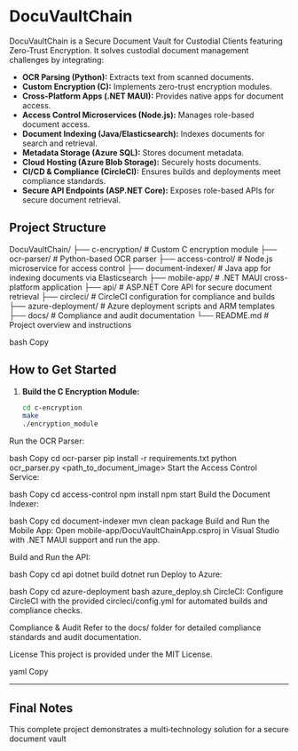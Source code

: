 # DocuVaultChain

DocuVaultChain is a Secure Document Vault for Custodial Clients featuring Zero-Trust Encryption. It solves custodial document management challenges by integrating:

- **OCR Parsing (Python):** Extracts text from scanned documents.
- **Custom Encryption (C):** Implements zero-trust encryption modules.
- **Cross-Platform Apps (.NET MAUI):** Provides native apps for document access.
- **Access Control Microservices (Node.js):** Manages role-based document access.
- **Document Indexing (Java/Elasticsearch):** Indexes documents for search and retrieval.
- **Metadata Storage (Azure SQL):** Stores document metadata.
- **Cloud Hosting (Azure Blob Storage):** Securely hosts documents.
- **CI/CD & Compliance (CircleCI):** Ensures builds and deployments meet compliance standards.
- **Secure API Endpoints (ASP.NET Core):** Exposes role-based APIs for secure document retrieval.

## Project Structure

DocuVaultChain/ ├── c-encryption/ # Custom C encryption module ├── ocr-parser/ # Python-based OCR parser ├── access-control/ # Node.js microservice for access control ├── document-indexer/ # Java app for indexing documents via Elasticsearch ├── mobile-app/ # .NET MAUI cross-platform application ├── api/ # ASP.NET Core API for secure document retrieval ├── circleci/ # CircleCI configuration for compliance and builds ├── azure-deployment/ # Azure deployment scripts and ARM templates ├── docs/ # Compliance and audit documentation └── README.md # Project overview and instructions

bash
Copy

## How to Get Started

1. **Build the C Encryption Module:**
   ```bash
   cd c-encryption
   make
   ./encryption_module
Run the OCR Parser:

bash
Copy
cd ocr-parser
pip install -r requirements.txt
python ocr_parser.py <path_to_document_image>
Start the Access Control Service:

bash
Copy
cd access-control
npm install
npm start
Build the Document Indexer:

bash
Copy
cd document-indexer
mvn clean package
Build and Run the Mobile App: Open mobile-app/DocuVaultChainApp.csproj in Visual Studio with .NET MAUI support and run the app.

Build and Run the API:

bash
Copy
cd api
dotnet build
dotnet run
Deploy to Azure:

bash
Copy
cd azure-deployment
bash azure_deploy.sh
CircleCI: Configure CircleCI with the provided circleci/config.yml for automated builds and compliance checks.

Compliance & Audit
Refer to the docs/ folder for detailed compliance standards and audit documentation.

License
This project is provided under the MIT License.

yaml
Copy

---

## Final Notes

This complete project demonstrates a multi‑technology solution for a secure document vault